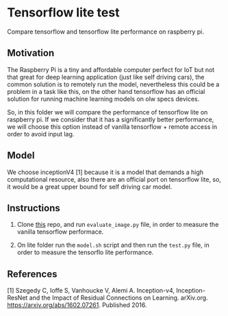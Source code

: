 # Tensorflow lite test
Compare tensorflow and tensorflow lite performance on raspberry pi.

## Motivation
The Raspberry Pi is a tiny and affordable computer perfect for IoT but not
that great for deep learning application (just like self driving cars), the
common solution is to remotely run the model, nevertheless this could be
a problem in a task like this, on the other hand tensorflow has an official
solution for running machine learning models on olw specs devices.

So, in this folder we will compare the performance of tensorflow lite on
raspberry pi. If we consider that it has a significantly better performance,
we will choose this option instead of vanilla tensorflow + remote access
in order to avoid input lag.


## Model
We choose inceptionV4 [1] because it is a model that demands a high
computational resource, also there are an official port on tensorflow lite,
so, it would be a great upper bound for self driving car model.


## Instructions
1. Clone [this](https://github.com/kentsommer/keras-inceptionV4) repo, and
   run `evaluate_image.py` file, in order to measure the vanilla tensorflow
   performace.

2. On lite folder run the `model.sh` script and then run the `test.py` file,
   in order to measure the tensorflo lite performance.


## References
[1] Szegedy C, Ioffe S, Vanhoucke V, Alemi A. Inception-v4, Inception-ResNet and
    the Impact of Residual Connections on Learning.
    arXiv.org. https://arxiv.org/abs/1602.07261. Published 2016.